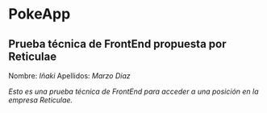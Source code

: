 # PokeApp
## Prueba técnica de FrontEnd propuesta por Reticulae

Nombre: *Iñaki*
Apellidos: *Marzo Díaz*

*Esto es una prueba técnica de FrontEnd para acceder a una posición en la empresa Reticulae.*